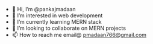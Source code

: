 - 👋 Hi, I’m @pankajmadaan
- 👀 I’m interested in web development
- 🌱 I’m currently learning MERN stack
- 💞️ I’m looking to collaborate on MERN projects
- 📫 How to reach me email@ pmadaan766@gmail.com

<!---
pankajmadaan/pankajmadaan is a ✨ special ✨ repository because its `README.md` (this file) appears on your GitHub profile.
You can click the Preview link to take a look at your changes.
--->
